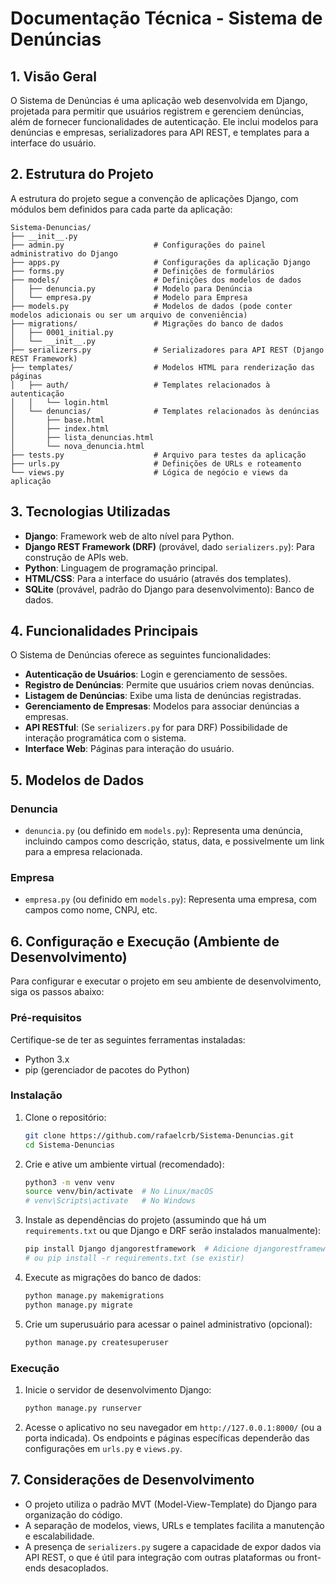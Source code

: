 # Documentação Técnica - Sistema de Denúncias

## 1. Visão Geral

O Sistema de Denúncias é uma aplicação web desenvolvida em Django, projetada para permitir que usuários registrem e gerenciem denúncias, além de fornecer funcionalidades de autenticação. Ele inclui modelos para denúncias e empresas, serializadores para API REST, e templates para a interface do usuário.

## 2. Estrutura do Projeto

A estrutura do projeto segue a convenção de aplicações Django, com módulos bem definidos para cada parte da aplicação:

```
Sistema-Denuncias/
├── __init__.py
├── admin.py                    # Configurações do painel administrativo do Django
├── apps.py                     # Configurações da aplicação Django
├── forms.py                    # Definições de formulários
├── models/                     # Definições dos modelos de dados
│   ├── denuncia.py             # Modelo para Denúncia
│   └── empresa.py              # Modelo para Empresa
├── models.py                   # Modelos de dados (pode conter modelos adicionais ou ser um arquivo de conveniência)
├── migrations/                 # Migrações do banco de dados
│   ├── 0001_initial.py
│   └── __init__.py
├── serializers.py              # Serializadores para API REST (Django REST Framework)
├── templates/                  # Modelos HTML para renderização das páginas
│   ├── auth/                   # Templates relacionados à autenticação
│   │   └── login.html
│   └── denuncias/              # Templates relacionados às denúncias
│       ├── base.html
│       ├── index.html
│       ├── lista_denuncias.html
│       └── nova_denuncia.html
├── tests.py                    # Arquivo para testes da aplicação
├── urls.py                     # Definições de URLs e roteamento
└── views.py                    # Lógica de negócio e views da aplicação
```

## 3. Tecnologias Utilizadas

*   **Django**: Framework web de alto nível para Python.
*   **Django REST Framework (DRF)** (provável, dado `serializers.py`): Para construção de APIs web.
*   **Python**: Linguagem de programação principal.
*   **HTML/CSS**: Para a interface do usuário (através dos templates).
*   **SQLite** (provável, padrão do Django para desenvolvimento): Banco de dados.

## 4. Funcionalidades Principais

O Sistema de Denúncias oferece as seguintes funcionalidades:

*   **Autenticação de Usuários**: Login e gerenciamento de sessões.
*   **Registro de Denúncias**: Permite que usuários criem novas denúncias.
*   **Listagem de Denúncias**: Exibe uma lista de denúncias registradas.
*   **Gerenciamento de Empresas**: Modelos para associar denúncias a empresas.
*   **API RESTful**: (Se `serializers.py` for para DRF) Possibilidade de interação programática com o sistema.
*   **Interface Web**: Páginas para interação do usuário.

## 5. Modelos de Dados

### Denuncia

*   `denuncia.py` (ou definido em `models.py`): Representa uma denúncia, incluindo campos como descrição, status, data, e possivelmente um link para a empresa relacionada.

### Empresa

*   `empresa.py` (ou definido em `models.py`): Representa uma empresa, com campos como nome, CNPJ, etc.

## 6. Configuração e Execução (Ambiente de Desenvolvimento)

Para configurar e executar o projeto em seu ambiente de desenvolvimento, siga os passos abaixo:

### Pré-requisitos

Certifique-se de ter as seguintes ferramentas instaladas:

*   Python 3.x
*   pip (gerenciador de pacotes do Python)

### Instalação

1.  Clone o repositório:
    ```bash
    git clone https://github.com/rafaelcrb/Sistema-Denuncias.git
    cd Sistema-Denuncias
    ```
2.  Crie e ative um ambiente virtual (recomendado):
    ```bash
    python3 -m venv venv
    source venv/bin/activate  # No Linux/macOS
    # venv\Scripts\activate   # No Windows
    ```
3.  Instale as dependências do projeto (assumindo que há um `requirements.txt` ou que Django e DRF serão instalados manualmente):
    ```bash
    pip install Django djangorestframework  # Adicione djangorestframework se for usado
    # ou pip install -r requirements.txt (se existir)
    ```
4.  Execute as migrações do banco de dados:
    ```bash
    python manage.py makemigrations
    python manage.py migrate
    ```
5.  Crie um superusuário para acessar o painel administrativo (opcional):
    ```bash
    python manage.py createsuperuser
    ```

### Execução

1.  Inicie o servidor de desenvolvimento Django:
    ```bash
    python manage.py runserver
    ```
2.  Acesse o aplicativo no seu navegador em `http://127.0.0.1:8000/` (ou a porta indicada). Os endpoints e páginas específicas dependerão das configurações em `urls.py` e `views.py`.

## 7. Considerações de Desenvolvimento

*   O projeto utiliza o padrão MVT (Model-View-Template) do Django para organização do código.
*   A separação de modelos, views, URLs e templates facilita a manutenção e escalabilidade.
*   A presença de `serializers.py` sugere a capacidade de expor dados via API REST, o que é útil para integração com outras plataformas ou front-ends desacoplados.


